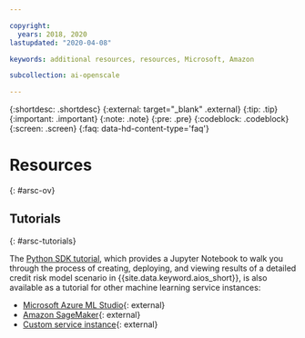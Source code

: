 ```yaml
---

copyright:
  years: 2018, 2020
lastupdated: "2020-04-08"

keywords: additional resources, resources, Microsoft, Amazon

subcollection: ai-openscale

---
```


{:shortdesc: .shortdesc}
{:external: target="_blank" .external}
{:tip: .tip}
{:important: .important}
{:note: .note}
{:pre: .pre}
{:codeblock: .codeblock}
{:screen: .screen}
{:faq: data-hd-content-type='faq'}

# Resources
{: #arsc-ov}

## Tutorials
{: #arsc-tutorials}

The [Python SDK tutorial](/docs/ai-openscale?topic=ai-openscale-crt-ov), which provides a Jupyter Notebook to walk you through the process of creating, deploying, and viewing results of a detailed credit risk model scenario in {{site.data.keyword.aios_short}}, is also available as a tutorial for other machine learning service instances:

- [Microsoft Azure ML Studio](https://github.com/pmservice/ai-openscale-tutorials/blob/master/notebooks/AI%20OpenScale%20and%20Azure%20ML%20Studio%20Engine.ipynb){: external}
- [Amazon SageMaker](https://github.com/pmservice/ai-openscale-tutorials/blob/master/notebooks/AI%20OpenScale%20and%20SageMaker%20ML%20Engine.ipynb){: external}
- [Custom service instance](https://github.com/pmservice/ai-openscale-tutorials/blob/master/notebooks/AI%20OpenScale%20and%20Custom%20ML%20Engine.ipynb){: external}
